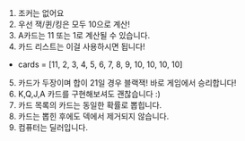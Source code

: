 1. 조커는 없어요
2. 우선 잭/퀸/킹은 모두 10으로 계산!
3. A카드는 11 또는 1로 계산될 수 있습니다.
4. 카드 리스트는 이걸 사용하시면 됩니다! 
- cards = [11, 2, 3, 4, 5, 6, 7, 8, 9, 10, 10, 10, 10]
5. 카드가 두장이며 합이 21일 경우 블랙잭! 바로 게임에서 승리합니다!
6. K,Q,J,A 카드를 구현해보셔도 괜찮습니다 :)
7. 카드 목록의 카드는 동일한 확률로 뽑힙니다.
8. 카드는 뽑힌 후에도 덱에서 제거되지 않습니다.
9. 컴퓨터는 딜러입니다.